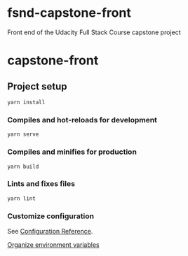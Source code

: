 # fsnd-capstone-front
Front end of the Udacity Full Stack Course capstone project

# capstone-front

## Project setup
```
yarn install
```

### Compiles and hot-reloads for development
```
yarn serve
```

### Compiles and minifies for production
```
yarn build
```

### Lints and fixes files
```
yarn lint
```

### Customize configuration
See [Configuration Reference](https://cli.vuejs.org/config/).

[Organize environment variables](https://www.telerik.com/blogs/10-good-practices-building-maintaining-large-vuejs-projects)

